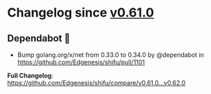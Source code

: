 

# Changelog since [v0.61.0](https://github.com/Edgenesis/shifu/releases/tag/v0.61.0)

## Dependabot 🤖

* Bump golang.org/x/net from 0.33.0 to 0.34.0 by @dependabot in https://github.com/Edgenesis/shifu/pull/1101

**Full Changelog**: https://github.com/Edgenesis/shifu/compare/v0.61.0...v0.62.0


